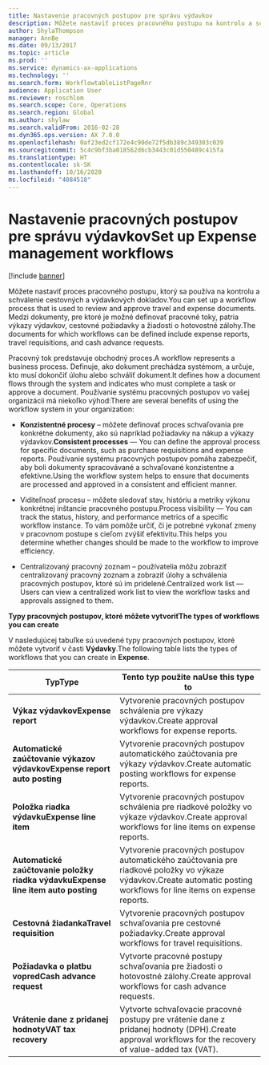 ```yaml
---
title: Nastavenie pracovných postupov pre správu výdavkov
description: Môžete nastaviť proces pracovného postupu na kontrolu a schválenie cestovných a výdavkových dokladov.
author: ShylaThompson
manager: AnnBe
ms.date: 09/13/2017
ms.topic: article
ms.prod: ''
ms.service: dynamics-ax-applications
ms.technology: ''
ms.search.form: WorkflowtableListPageRnr
audience: Application User
ms.reviewer: roschlom
ms.search.scope: Core, Operations
ms.search.region: Global
ms.author: shylaw
ms.search.validFrom: 2016-02-28
ms.dyn365.ops.version: AX 7.0.0
ms.openlocfilehash: 0af23ed2cf172e4c90de72f5db389c349303c039
ms.sourcegitcommit: 5c4c9bf3ba018562d6cb3443c01d550489c415fa
ms.translationtype: HT
ms.contentlocale: sk-SK
ms.lasthandoff: 10/16/2020
ms.locfileid: "4084518"
---
```

# <a name="set-up-expense-management-workflows"></a><span data-ttu-id="a651b-103">Nastavenie pracovných postupov pre správu výdavkov</span><span class="sxs-lookup"><span data-stu-id="a651b-103">Set up Expense management workflows</span></span>

[!include [banner](../includes/banner.md)]

<span data-ttu-id="a651b-104">Môžete nastaviť proces pracovného postupu, ktorý sa používa na kontrolu a schválenie cestovných a výdavkových dokladov.</span><span class="sxs-lookup"><span data-stu-id="a651b-104">You can set up a workflow process that is used to review and approve travel and expense documents.</span></span> <span data-ttu-id="a651b-105">Medzi dokumenty, pre ktoré je možné definovať pracovné toky, patria výkazy výdavkov, cestovné požiadavky a žiadosti o hotovostné zálohy.</span><span class="sxs-lookup"><span data-stu-id="a651b-105">The documents for which workflows can be defined include expense reports, travel requisitions, and cash advance requests.</span></span>

<span data-ttu-id="a651b-106">Pracovný tok predstavuje obchodný proces.</span><span class="sxs-lookup"><span data-stu-id="a651b-106">A workflow represents a business process.</span></span> <span data-ttu-id="a651b-107">Definuje, ako dokument prechádza systémom, a určuje, kto musí dokončiť úlohu alebo schváliť dokument.</span><span class="sxs-lookup"><span data-stu-id="a651b-107">It defines how a document flows through the system and indicates who must complete a task or approve a document.</span></span> <span data-ttu-id="a651b-108">Používanie systému pracovných postupov vo vašej organizácii má niekoľko výhod:</span><span class="sxs-lookup"><span data-stu-id="a651b-108">There are several benefits of using the workflow system in your organization:</span></span>

-   <span data-ttu-id="a651b-109">**Konzistentné procesy** – môžete definovať proces schvaľovania pre konkrétne dokumenty, ako sú napríklad požiadavky na nákup a výkazy výdavkov.</span><span class="sxs-lookup"><span data-stu-id="a651b-109">**Consistent processes** — You can define the approval process for specific documents, such as purchase requisitions and expense reports.</span></span> <span data-ttu-id="a651b-110">Používanie systému pracovných postupov pomáha zabezpečiť, aby boli dokumenty spracovávané a schvaľované konzistentne a efektívne.</span><span class="sxs-lookup"><span data-stu-id="a651b-110">Using the workflow system helps to ensure that documents are processed and approved in a consistent and efficient manner.</span></span>

-   <span data-ttu-id="a651b-111">Viditeľnosť procesu – môžete sledovať stav, históriu a metriky výkonu konkrétnej inštancie pracovného postupu.</span><span class="sxs-lookup"><span data-stu-id="a651b-111">Process visibility — You can track the status, history, and performance metrics of a specific workflow instance.</span></span> <span data-ttu-id="a651b-112">To vám pomôže určiť, či je potrebné vykonať zmeny v pracovnom postupe s cieľom zvýšiť efektivitu.</span><span class="sxs-lookup"><span data-stu-id="a651b-112">This helps you determine whether changes should be made to the workflow to improve efficiency.</span></span>

-   <span data-ttu-id="a651b-113">Centralizovaný pracovný zoznam – používatelia môžu zobraziť centralizovaný pracovný zoznam a zobraziť úlohy a schválenia pracovných postupov, ktoré sú im pridelené.</span><span class="sxs-lookup"><span data-stu-id="a651b-113">Centralized work list — Users can view a centralized work list to view the workflow tasks and approvals assigned to them.</span></span> 

<span data-ttu-id="a651b-114">**Typy pracovných postupov, ktoré môžete vytvoriť**</span><span class="sxs-lookup"><span data-stu-id="a651b-114">**The types of workflows you can create**</span></span>

<span data-ttu-id="a651b-115">V nasledujúcej tabuľke sú uvedené typy pracovných postupov, ktoré môžete vytvoriť v časti **Výdavky**.</span><span class="sxs-lookup"><span data-stu-id="a651b-115">The following table lists the types of workflows that you can create in **Expense**.</span></span>


|              <span data-ttu-id="a651b-116"><strong>Typ</strong></span><span class="sxs-lookup"><span data-stu-id="a651b-116"><strong>Type</strong></span></span>              |                   <span data-ttu-id="a651b-117"><strong>Tento typ použite na</strong></span><span class="sxs-lookup"><span data-stu-id="a651b-117"><strong>Use this type to</strong></span></span>                   |
|-------------------------------------------------|-----------------------------------------------------------------------|
|         <span data-ttu-id="a651b-118"><strong>Výkaz výdavkov</strong></span><span class="sxs-lookup"><span data-stu-id="a651b-118"><strong>Expense report</strong></span></span>         |            <span data-ttu-id="a651b-119">Vytvorenie pracovných postupov schválenia pre výkazy výdavkov.</span><span class="sxs-lookup"><span data-stu-id="a651b-119">Create approval workflows for expense reports.</span></span>             |
|  <span data-ttu-id="a651b-120"><strong>Automatické zaúčtovanie výkazov výdavkov</strong></span><span class="sxs-lookup"><span data-stu-id="a651b-120"><strong>Expense report auto posting</strong></span></span>   |        <span data-ttu-id="a651b-121">Vytvorenie pracovných postupov automatického zaúčtovania pre výkazy výdavkov.</span><span class="sxs-lookup"><span data-stu-id="a651b-121">Create automatic posting workflows for expense reports.</span></span>        |
|       <span data-ttu-id="a651b-122"><strong>Položka riadka výdavku</strong></span><span class="sxs-lookup"><span data-stu-id="a651b-122"><strong>Expense line item</strong></span></span>        |     <span data-ttu-id="a651b-123">Vytvorenie pracovných postupov schválenia pre riadkové položky vo výkaze výdavkov.</span><span class="sxs-lookup"><span data-stu-id="a651b-123">Create approval workflows for line items on expense reports.</span></span>      |
| <span data-ttu-id="a651b-124"><strong>Automatické zaúčtovanie položky riadka výdavku</strong></span><span class="sxs-lookup"><span data-stu-id="a651b-124"><strong>Expense line item auto posting</strong></span></span> | <span data-ttu-id="a651b-125">Vytvorenie pracovných postupov automatického zaúčtovania pre riadkové položky vo výkaze výdavkov.</span><span class="sxs-lookup"><span data-stu-id="a651b-125">Create automatic posting workflows for line items on expense reports.</span></span> |
|       <span data-ttu-id="a651b-126"><strong>Cestovná žiadanka</strong></span><span class="sxs-lookup"><span data-stu-id="a651b-126"><strong>Travel requisition</strong></span></span>       |          <span data-ttu-id="a651b-127">Vytvorenie pracovných postupov schvaľovania pre cestovné požiadavky.</span><span class="sxs-lookup"><span data-stu-id="a651b-127">Create approval workflows for travel requisitions.</span></span>           |
|      <span data-ttu-id="a651b-128"><strong>Požiadavka o platbu vopred</strong></span><span class="sxs-lookup"><span data-stu-id="a651b-128"><strong>Cash advance request</strong></span></span>      |         <span data-ttu-id="a651b-129">Vytvorte pracovné postupy schvaľovania pre žiadosti o hotovostné zálohy.</span><span class="sxs-lookup"><span data-stu-id="a651b-129">Create approval workflows for cash advance requests.</span></span>          |
|        <span data-ttu-id="a651b-130"><strong>Vrátenie dane z pridanej hodnoty</strong></span><span class="sxs-lookup"><span data-stu-id="a651b-130"><strong>VAT tax recovery</strong></span></span>        | <span data-ttu-id="a651b-131">Vytvorte schvaľovacie pracovné postupy pre vrátenie dane z pridanej hodnoty (DPH).</span><span class="sxs-lookup"><span data-stu-id="a651b-131">Create approval workflows for the recovery of value-added tax (VAT).</span></span>  |


